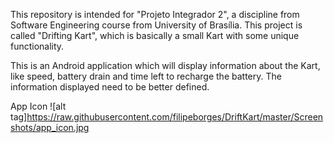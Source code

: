 This repository is intended for "Projeto Integrador 2", a discipline from Software Engineering course from University of Brasília. This project is called "Drifting Kart", which is basically a small Kart with some unique functionality. 

This is an Android application which will display information about the Kart, like speed, battery drain and time left to recharge the battery. The information displayed need to be better defined.

App Icon
![alt tag]https://raw.githubusercontent.com/filipeborges/DriftKart/master/Screenshots/app_icon.jpg
